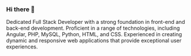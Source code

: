 ### Hi there 👋

Dedicated Full Stack Developer with a strong foundation in front-end and back-end development. Proficient in a range of technologies, including Angular, PHP, MySQL, Python, HTML, and CSS. Experienced in creating dynamic and responsive web applications that provide exceptional user experiences.

<!--
**eck1el/eck1el** is a ✨ _special_ ✨ repository because its `README.md` (this file) appears on your GitHub profile.

Here are some ideas to get you started:

- 🔭 I’m currently working on ...
- 🌱 I’m currently learning ...
- 👯 I’m looking to collaborate on ...
- 🤔 I’m looking for help with ...
- 💬 Ask me about ...
- 📫 How to reach me: ...
- 😄 Pronouns: ...
- ⚡ Fun fact: ...
-->
